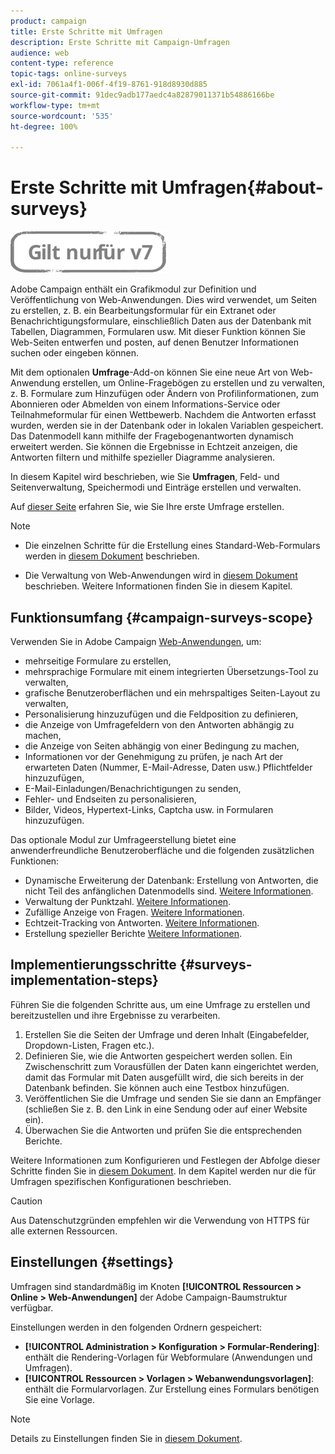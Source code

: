 ```yaml
---
product: campaign
title: Erste Schritte mit Umfragen
description: Erste Schritte mit Campaign-Umfragen
audience: web
content-type: reference
topic-tags: online-surveys
exl-id: 7061a4f1-006f-4f19-8761-918d8930d885
source-git-commit: 91dec9adb177aedc4a82879011371b54886166be
workflow-type: tm+mt
source-wordcount: '535'
ht-degree: 100%

---
```


# Erste Schritte mit Umfragen{#about-surveys}

![](../../assets/v7-only.svg)

Adobe Campaign enthält ein Grafikmodul zur Definition und Veröffentlichung von Web-Anwendungen. Dies wird verwendet, um Seiten zu erstellen, z. B. ein Bearbeitungsformular für ein Extranet oder Benachrichtigungsformulare, einschließlich Daten aus der Datenbank mit Tabellen, Diagrammen, Formularen usw. Mit dieser Funktion können Sie Web-Seiten entwerfen und posten, auf denen Benutzer Informationen suchen oder eingeben können.

Mit dem optionalen **Umfrage**-Add-on können Sie eine neue Art von Web-Anwendung erstellen, um Online-Fragebögen zu erstellen und zu verwalten, z. B. Formulare zum Hinzufügen oder Ändern von Profilinformationen, zum Abonnieren oder Abmelden von einem Informations-Service oder Teilnahmeformular für einen Wettbewerb. Nachdem die Antworten erfasst wurden, werden sie in der Datenbank oder in lokalen Variablen gespeichert. Das Datenmodell kann mithilfe der Fragebogenantworten dynamisch erweitert werden. Sie können die Ergebnisse in Echtzeit anzeigen, die Antworten filtern und mithilfe spezieller Diagramme analysieren.

In diesem Kapitel wird beschrieben, wie Sie **Umfragen**, Feld- und Seitenverwaltung, Speichermodi und Einträge erstellen und verwalten.

Auf [dieser Seite](getting-started-with-surveys.md) erfahren Sie, wie Sie Ihre erste Umfrage erstellen.

>[!NOTE]
>
>* Die einzelnen Schritte für die Erstellung eines Standard-Web-Formulars werden in [diesem Dokument](../../web/using/about-web-forms.md) beschrieben.
>
>* Die Verwaltung von Web-Anwendungen wird in [diesem Dokument](../../web/using/about-web-applications.md) beschrieben. Weitere Informationen finden Sie in diesem Kapitel.


## Funktionsumfang {#campaign-surveys-scope}

Verwenden Sie in Adobe Campaign [Web-Anwendungen](../../web/using/about-web-forms.md), um:

* mehrseitige Formulare zu erstellen,
* mehrsprachige Formulare mit einem integrierten Übersetzungs-Tool zu verwalten,
* grafische Benutzeroberflächen und ein mehrspaltiges Seiten-Layout zu verwalten,
* Personalisierung hinzuzufügen und die Feldposition zu definieren,
* die Anzeige von Umfragefeldern von den Antworten abhängig zu machen,
* die Anzeige von Seiten abhängig von einer Bedingung zu machen,
* Informationen vor der Genehmigung zu prüfen, je nach Art der erwarteten Daten (Nummer, E-Mail-Adresse, Daten usw.) Pflichtfelder hinzuzufügen,
* E-Mail-Einladungen/Benachrichtigungen zu senden,
* Fehler- und Endseiten zu personalisieren,
* Bilder, Videos, Hypertext-Links, Captcha usw. in Formularen hinzuzufügen.

Das optionale Modul zur Umfrageerstellung bietet eine anwenderfreundliche Benutzeroberfläche und die folgenden zusätzlichen Funktionen:

* Dynamische Erweiterung der Datenbank: Erstellung von Antworten, die nicht Teil des anfänglichen Datenmodells sind. [Weitere Informationen](../../surveys/using/managing-answers.md#storing-collected-answers).
* Verwaltung der Punktzahl. [Weitere Informationen](../../surveys/using/managing-answers.md#score-management).
* Zufällige Anzeige von Fragen. [Weitere Informationen](../../surveys/using/building-a-survey.md#adding-questions).
* Echtzeit-Tracking von Antworten. [Weitere Informationen](../../surveys/using/publish--track-and-use-collected-data.md#response-tracking).
* Erstellung spezieller Berichte [Weitere Informationen](../../surveys/using/publish--track-and-use-collected-data.md#reports-on-surveys).


## Implementierungsschritte {#surveys-implementation-steps}

Führen Sie die folgenden Schritte aus, um eine Umfrage zu erstellen und bereitzustellen und ihre Ergebnisse zu verarbeiten.

1. Erstellen Sie die Seiten der Umfrage und deren Inhalt (Eingabefelder, Dropdown-Listen, Fragen etc.).
1. Definieren Sie, wie die Antworten gespeichert werden sollen. Ein Zwischenschritt zum Vorausfüllen der Daten kann eingerichtet werden, damit das Formular mit Daten ausgefüllt wird, die sich bereits in der Datenbank befinden. Sie können auch eine Testbox hinzufügen.
1. Veröffentlichen Sie die Umfrage und senden Sie sie dann an Empfänger (schließen Sie z. B. den Link in eine Sendung oder auf einer Website ein).
1. Überwachen Sie die Antworten und prüfen Sie die entsprechenden Berichte.

Weitere Informationen zum Konfigurieren und Festlegen der Abfolge dieser Schritte finden Sie in [diesem Dokument](../../web/using/about-web-forms.md). In dem Kapitel werden nur die für Umfragen spezifischen Konfigurationen beschrieben.

>[!CAUTION]
>
>Aus Datenschutzgründen empfehlen wir die Verwendung von HTTPS für alle externen Ressourcen.

## Einstellungen        {#settings}

Umfragen sind standardmäßig im Knoten **[!UICONTROL Ressourcen > Online > Web-Anwendungen]** der Adobe Campaign-Baumstruktur verfügbar.

Einstellungen werden in den folgenden Ordnern gespeichert:

* **[!UICONTROL Administration > Konfiguration > Formular-Rendering]**: enthält die Rendering-Vorlagen für Webformulare (Anwendungen und Umfragen).
* **[!UICONTROL Ressourcen > Vorlagen > Webanwendungsvorlagen]**: enthält die Formularvorlagen. Zur Erstellung eines Formulars benötigen Sie eine Vorlage.

>[!NOTE]
>
>Details zu Einstellungen finden Sie in [diesem Dokument](../../web/using/about-web-forms.md).

